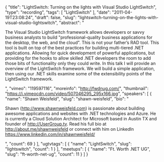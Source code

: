 {
  "title": "LightSwitch: Turning on the lights with Visual Studio LightSwitch",
  "type": "recording",
  "tags": [
    "LightSwitch"
  ],
  "date": "2011-04-19T23:08:24",
  "draft": false,
  "slug": "lightswitch-turning-on-the-lights-with-visual-studio-lightswitch",
  "abstract": "<p>The Visual Studio LightSwitch framework allows developers or savvy business analysts to build \"professional-quality business applications for the desktop, the web, and the cloud\". This is not your father&rsquo;s RAD tool. This tool is built on top of the best practices for building multi-tiered .NET applications. Allowing for quick development of powerful applications, but providing for the hooks to allow skilled .NET developers the room to add those bits of functionality only they could write. In this talk I will provide an overview of the LightSwitch framework. We will build a simple application, then using our .NET skills examine some of the extensibility points of the LightSwitch framework.</p>",
  "vimeo": "119597116",
  "moreinfo": "http://fwdnug.com/",
  "thumbnail": "https://i.vimeocdn.com/video/507046295_295x166.jpg",
  "speakers": [
    {
      "name": "Shawn Weisfeld",
      "slug": "shawn-weisfeld",
      "bio": "<p>Shawn (http://www.shawnweisfeld.com) is passionate about building awesome applications and websites with .NET technologies and Azure. He is currently a Cloud Solution Architect for Microsoft based in Austin TX and founder of http://UserGroup.tv. Read his full bio at http://about.me/shawnweisfeld or connect with him on LinkedIn https://www.linkedin.com/in/shawnweisfeld/</p>",
      "count": 69
    }
  ],
  "ugtvtags": [
    {
      "name": "LightSwitch",
      "slug": "lightswitch",
      "count": 1
    }
  ],
  "meetups": [
    {
      "name": "Ft. Worth .NET UG",
      "slug": "ft-worth-net-ug",
      "count": 11
    }
  ]
}